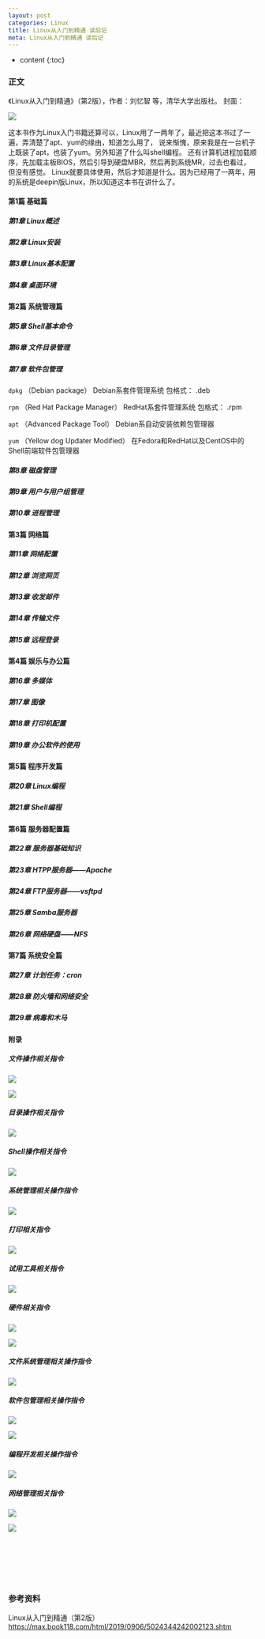 ```yaml
---
layout: post
categories: Linux
title: Linux从入门到精通 读后记
meta: Linux从入门到精通 读后记
---
```

* content
{:toc}

### 正文

《Linux从入门到精通》（第2版），作者：刘忆智 等，清华大学出版社。 封面：

![]({{site.baseurl}}/images/20201123/20201123100846.png)

这本书作为Linux入门书籍还算可以，Linux用了一两年了，最近把这本书过了一遍，弄清楚了apt、yum的缘由，知道怎么用了，
说来惭愧，原来我是在一台机子上既装了apt，也装了yum。另外知道了什么叫shell编程。
还有计算机进程加载顺序，先加载主板BIOS，然后引导到硬盘MBR，然后再到系统MR，过去也看过，但没有感觉。
Linux就要具体使用，然后才知道是什么。因为已经用了一两年，用的系统是deepin版Linux，所以知道这本书在讲什么了。

#### 第1篇 基础篇

##### 第1章 Linux概述

##### 第2章 Linux安装

##### 第3章 Linux基本配置

##### 第4章 桌面环境

#### 第2篇 系统管理篇

##### 第5章 Shell基本命令

##### 第6章 文件目录管理

##### 第7章 软件包管理

`dpkg` （Debian package）  Debian系套件管理系统   包格式： .deb

`rpm` （Red Hat Package Manager）  RedHat系套件管理系统   包格式： .rpm

`apt` （Advanced Package Tool） Debian系自动安装依赖包管理器

`yum` （Yellow dog Updater Modified） 在Fedora和RedHat以及CentOS中的Shell前端软件包管理器

##### 第8章 磁盘管理

##### 第9章 用户与用户组管理

##### 第10章 进程管理

#### 第3篇 网络篇

##### 第11章 网络配置

##### 第12章 浏览网页

##### 第13章 收发邮件

##### 第14章 传输文件

##### 第15章 远程登录

#### 第4篇 娱乐与办公篇

##### 第16章 多媒体

##### 第17章 图像

##### 第18章 打印机配置

##### 第19章 办公软件的使用

#### 第5篇 程序开发篇

##### 第20章 Linux编程

##### 第21章 Shell编程

#### 第6篇 服务器配置篇

##### 第22章 服务器基础知识

##### 第23章 HTPP服务器——Apache

##### 第24章 FTP服务器——vsftpd

##### 第25章 Samba服务器

##### 第26章 网络硬盘——NFS

#### 第7篇 系统安全篇

##### 第27章 计划任务：cron

##### 第28章 防火墙和网络安全

##### 第29章 病毒和木马

#### 附录

##### 文件操作相关指令

![]({{site.baseurl}}/images/20201123/20201123105937.png)

![]({{site.baseurl}}/images/20201123/20201123110000.png)

##### 目录操作相关指令

![]({{site.baseurl}}/images/20201123/20201123110023.png)

##### Shell操作相关指令

![]({{site.baseurl}}/images/20201123/20201123110038.png)

##### 系统管理相关操作指令

![]({{site.baseurl}}/images/20201123/20201123110105.png)

##### 打印相关指令

![]({{site.baseurl}}/images/20201123/20201123110135.png)

##### 试用工具相关指令

![]({{site.baseurl}}/images/20201123/20201123110149.png)

##### 硬件相关指令

![]({{site.baseurl}}/images/20201123/20201123110203.png)

![]({{site.baseurl}}/images/20201123/20201123110221.png)

##### 文件系统管理相关操作指令

![]({{site.baseurl}}/images/20201123/20201123110236.png)

##### 软件包管理相关操作指令

![]({{site.baseurl}}/images/20201123/20201123110255.png)

![]({{site.baseurl}}/images/20201123/20201123110319.png)

##### 编程开发相关操作指令

![]({{site.baseurl}}/images/20201123/20201123110340.png)

##### 网络管理相关指令

![]({{site.baseurl}}/images/20201123/20201123110356.png)

![]({{site.baseurl}}/images/20201123/20201123110412.png)

<br/><br/><br/><br/><br/>
### 参考资料

Linux从入门到精通（第2版） <https://max.book118.com/html/2019/0906/5024344242002123.shtm>


